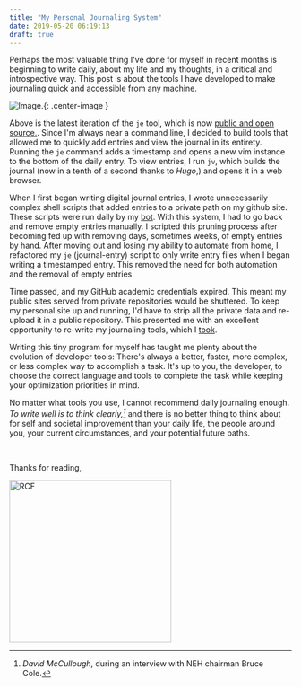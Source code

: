 ```yaml
---
title: "My Personal Journaling System"
date: 2019-05-20 06:19:13
draft: true
---
```


Perhaps the most valuable thing I've done for myself in recent months is beginning to write daily, about my life and my thoughts, in a critical and introspective way. This post is about the tools I have developed to make journaling quick and accessible from any machine.

![Image.](/legacy/howIJournal/journal-entry.png){: .center-image }

Above is the latest iteration of the `je` tool, which is now [public and open source.](https://github.com/RyanFleck/Journal). Since I'm always near a command line, I decided to build tools that allowed me to quickly add entries and view the journal in its entirety. Running the `je` command adds a timestamp and opens a new vim instance to the bottom of the daily entry. To view entries, I run `jv`, which builds the journal (now in a tenth of a second thanks to _Hugo_,) and opens it in a web browser.

When I first began writing digital journal entries, I wrote unnecessarily complex shell scripts that added entries to a private path on my github site. These scripts were run daily by my [bot](https://github.com/RCF-LAB-BOT). With this system, I had to go back and remove empty entries manually. I scripted this pruning process after becoming fed up with removing days, sometimes weeks, of empty entries by hand. After moving out and losing my ability to automate from home, I refactored my `je` (journal-entry) script to only write entry files when I began writing a timestamped entry. This removed the need for both automation and the removal of empty entries.

Time passed, and my GitHub academic credentials expired. This meant my public sites served from private repositories would be shuttered. To keep my personal site up and running, I'd have to strip all the private data and re-upload it in a public repository. This presented me with an excellent opportunity to re-write my journaling tools, which I [took](https://github.com/RyanFleck/Journal).

Writing this tiny program for myself has taught me plenty about the evolution of developer tools: There's always a better, faster, more complex, or less complex way to accomplish a task. It's up to you, the developer, to choose the correct language and tools to complete the task while keeping your optimization priorities in mind.

No matter what tools you use, I cannot recommend daily journaling enough. _To write well is to think clearly,[^1]_ and there is no better thing to think about for self and societal improvement than your daily life, the people around you, your current circumstances, and your potential future paths.

[^1]: _David McCullough_, during an interview with NEH chairman Bruce Cole.

<br />

Thanks for reading,

<img src="/legacy/art/s.png" alt="RCF" style="border-radius:0; width: 289px;"/>

<br />
